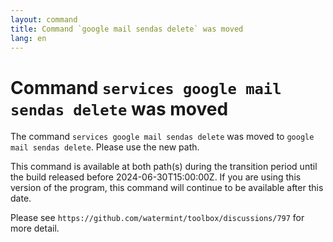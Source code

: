 ```yaml
---
layout: command
title: Command `google mail sendas delete` was moved
lang: en
---
```


# Command `services google mail sendas delete` was moved

The command `services google mail sendas delete` was moved to `google mail sendas delete`. Please use the new path.

This command is available at both path(s) during the transition period until the build released before 2024-06-30T15:00:00Z. If you are using this version of the program, this command will continue to be available after this date.

Please see `https://github.com/watermint/toolbox/discussions/797` for more detail.


